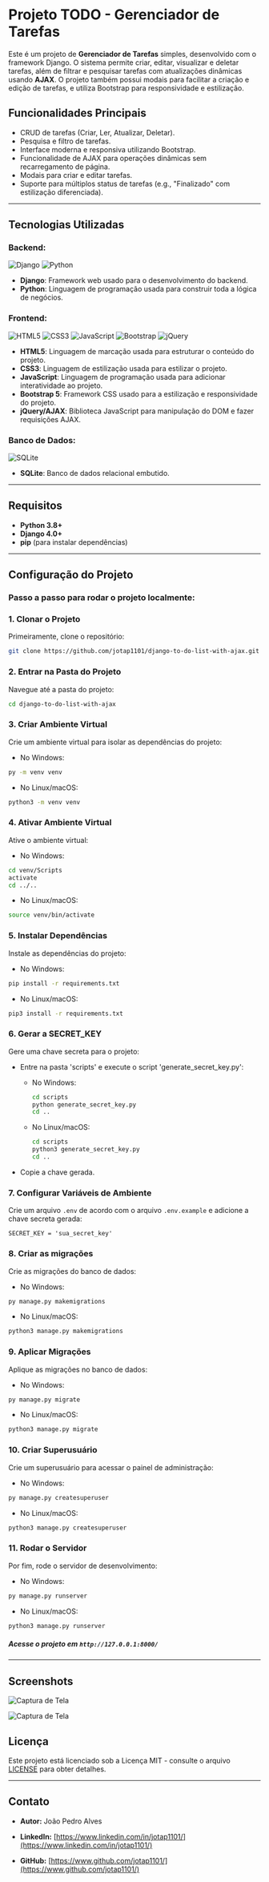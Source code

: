 # Projeto TODO - Gerenciador de Tarefas

Este é um projeto de **Gerenciador de Tarefas** simples, desenvolvido com o framework Django. O sistema permite criar, editar, visualizar e deletar tarefas, além de filtrar e pesquisar tarefas com atualizações dinâmicas usando **AJAX**. O projeto também possui modais para facilitar a criação e edição de tarefas, e utiliza Bootstrap para responsividade e estilização.

## Funcionalidades Principais

- CRUD de tarefas (Criar, Ler, Atualizar, Deletar).
- Pesquisa e filtro de tarefas.
- Interface moderna e responsiva utilizando Bootstrap.
- Funcionalidade de AJAX para operações dinâmicas sem recarregamento de página.
- Modais para criar e editar tarefas.
- Suporte para múltiplos status de tarefas (e.g., "Finalizado" com estilização diferenciada).

---

## Tecnologias Utilizadas

### Backend:
![Django](https://img.shields.io/badge/Django-092E20?style=for-the-badge&logo=django&logoColor=white)
![Python](https://img.shields.io/badge/Python-3776AB?style=for-the-badge&logo=python&logoColor=white)

- **Django**: Framework web usado para o desenvolvimento do backend.
- **Python**: Linguagem de programação usada para construir toda a lógica de negócios.

### Frontend:
![HTML5](https://img.shields.io/badge/HTML5-E34F26?style=for-the-badge&logo=html5&logoColor=white)
![CSS3](https://img.shields.io/badge/CSS3-1572B6?style=for-the-badge&logo=css3&logoColor=white)
![JavaScript](https://img.shields.io/badge/JavaScript-F7DF1E?style=for-the-badge&logo=javascript&logoColor=black)
![Bootstrap](https://img.shields.io/badge/Bootstrap-563D7C?style=for-the-badge&logo=bootstrap&logoColor=white)
![jQuery](https://img.shields.io/badge/jQuery-0769AD?style=for-the-badge&logo=jquery&logoColor=white)

- **HTML5**: Linguagem de marcação usada para estruturar o conteúdo do projeto.
- **CSS3**: Linguagem de estilização usada para estilizar o projeto.
- **JavaScript**: Linguagem de programação usada para adicionar interatividade ao projeto.
- **Bootstrap 5**: Framework CSS usado para a estilização e responsividade do projeto.
- **jQuery/AJAX**: Biblioteca JavaScript para manipulação do DOM e fazer requisições AJAX.

### Banco de Dados:
![SQLite](https://img.shields.io/badge/SQLite-003B57?style=for-the-badge&logo=sqlite&logoColor=white)

- **SQLite**: Banco de dados relacional embutido.

---

## Requisitos

- **Python 3.8+**
- **Django 4.0+**
- **pip** (para instalar dependências)

---

## Configuração do Projeto

### Passo a passo para rodar o projeto localmente:

### 1. Clonar o Projeto

Primeiramente, clone o repositório:

```bash
git clone https://github.com/jotap1101/django-to-do-list-with-ajax.git
```

### 2. Entrar na Pasta do Projeto

Navegue até a pasta do projeto:

```bash
cd django-to-do-list-with-ajax
```

### 3. Criar Ambiente Virtual

Crie um ambiente virtual para isolar as dependências do projeto:

- No Windows:

```bash
py -m venv venv
```

- No Linux/macOS:

```bash
python3 -m venv venv
```

### 4. Ativar Ambiente Virtual

Ative o ambiente virtual:

- No Windows:

```bash
cd venv/Scripts
activate
cd ../..
```

- No Linux/macOS:

```bash
source venv/bin/activate
```

### 5. Instalar Dependências

Instale as dependências do projeto:

- No Windows:

```bash
pip install -r requirements.txt
```

- No Linux/macOS:

```bash
pip3 install -r requirements.txt
```

### 6. Gerar a SECRET_KEY

Gere uma chave secreta para o projeto:

- Entre na pasta 'scripts' e execute o script 'generate_secret_key.py':

  - No Windows:

    ```bash
    cd scripts
    python generate_secret_key.py
    cd ..
    ```
  - No Linux/macOS:

    ```bash
    cd scripts
    python3 generate_secret_key.py
    cd ..
    ```

- Copie a chave gerada.

### 7. Configurar Variáveis de Ambiente

Crie um arquivo `.env` de acordo com o arquivo `.env.example` e adicione a chave secreta gerada:

```env
SECRET_KEY = 'sua_secret_key'
```

### 8. Criar as migrações

Crie as migrações do banco de dados:

- No Windows:

```bash
py manage.py makemigrations
```

- No Linux/macOS:

```bash
python3 manage.py makemigrations
```

### 9. Aplicar Migrações

Aplique as migrações no banco de dados:

- No Windows:

```bash
py manage.py migrate
```

- No Linux/macOS:

```bash
python3 manage.py migrate
```

### 10. Criar Superusuário

Crie um superusuário para acessar o painel de administração:

- No Windows:

```bash
py manage.py createsuperuser
```

- No Linux/macOS:

```bash
python3 manage.py createsuperuser
```

### 11. Rodar o Servidor

Por fim, rode o servidor de desenvolvimento:

- No Windows:

```bash
py manage.py runserver
```

- No Linux/macOS:

```bash
python3 manage.py runserver
```

##### Acesse o projeto em `http://127.0.0.1:8000/`

---

## Screenshots

![Captura de Tela](./screenshots/Screenshot%2001.png)

![Captura de Tela](./screenshots/Screenshot%2002.png)

## Licença

Este projeto está licenciado sob a Licença MIT - consulte o arquivo [LICENSE](./LICENSE.txt) para obter detalhes.

---

## Contato

- **Autor:** João Pedro Alves

- **LinkedIn:** [https://www.linkedin.com/in/jotap1101/](https://www.linkedin.com/in/jotap1101/)

- **GitHub:** [https://www.github.com/jotap1101/](https://www.github.com/jotap1101/)

